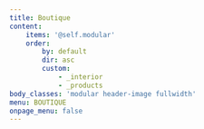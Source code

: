 ```yaml
---
title: Boutique
content:
    items: '@self.modular'
    order:
        by: default
        dir: asc
        custom:
            - _interior
            - _products
body_classes: 'modular header-image fullwidth'
menu: BOUTIQUE
onpage_menu: false
---
```


